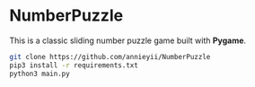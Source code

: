 # NumberPuzzle

This is a classic sliding number puzzle game built with **Pygame**.

```bash
git clone https://github.com/annieyii/NumberPuzzle
pip3 install -r requirements.txt
python3 main.py
```
